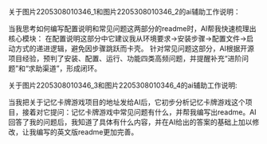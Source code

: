 关于图片2205308010346_1和图片2205308010346_2的ai辅助工作说明：

当我思考如何编写配置说明和常见问题这两部分的readme时，AI帮我快速梳理出核心模块：
在配置说明这部分中它建议我从环境要求→安装步骤→配置文件→启动方式的递进逻辑，避免因步骤跳跃而卡壳。
针对常见问题这部分，AI根据开源项目经验，预判了安装、配置、运行、功能四类高频问题，并提醒补充“进阶问题”和“求助渠道”，形成闭环。


关于图片2205308010346_3和图片2205308010346_4的ai辅助工作说明:

当我把关于记忆卡牌游戏项目的地址发给AI后，它初步分析记忆卡牌游戏这个项目，接着对它提问：记忆卡牌游戏中常见问题有什么，并帮我编写出readme。AI回答了我的问题后，我知道了具体有什么内容，并在AI给出的答案的基础上加以修改，让我编写的英文版readme更加完善。
